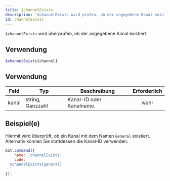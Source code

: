 ```yaml
---
title: $channelExists
description: '$channelExists wird prüfen, ob der angegebene Kanal existiert.'
id: channelExists
---
```


`$channelExists` wird überprüfen, ob der angegebene Kanal existiert.

## Verwendung

```php
$channelExists[channel]
```

## Verwendung

| Feld  | Typ              | Beschreibung             | Erforderlich |
| ----- | ---------------- | ------------------------ |:------------:|
| kanal | string, Ganzzahl | Kanal-ID oder Kanalname. |     wahr     |

## Beispiel(e)

Hiermit wird überprüft, ob ein Kanal mit dem Namen `General` existiert. Alternativ können Sie stattdessen die Kanal-ID verwenden:

```javascript
bot.command({
    name: 'channelExists',
    code: `
  $channelExists[general]
  `
});
```
